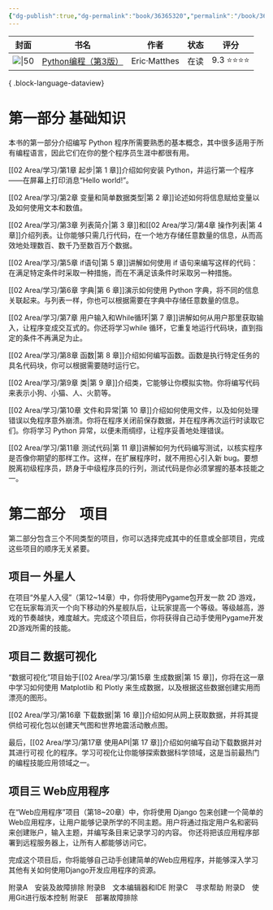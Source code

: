 ```yaml
---
{"dg-publish":true,"dg-permalink":"book/36365320","permalink":"/book/36365320/","metatags":{"description":"本书是针对所有层次的 Python 读者而作的 Python 入门书，影响了超过250万读者。第 3 版进行了全面修订：使用了文本编辑器 VS Code，新增了介绍 removeprefix() 方法和removesuffix() 方法的内容，并且在项目中利用了Matplotlib 和 Plotly 的最新特性，等等。","og:site_name":"DavonOs","og:title":"Python编程（第3版）","og:type":"book","og:url":"https://zuji.eu.org/book/36365320","og:image":"https://img.alicdn.com/i2/101450072/O1CN01vnmrBj1CP1LlhPSyR-101450072.jpg","og:image:width":"50","og:image:alt":"bookcover"},"tags":["books/T工业技术/TP自动化技术、计算机技术"]}
---
```



| 封面                                                                                 | 书名                                                         | 作者           | 状态 | 评分       |
| ---------------------------------------------------------------------------------- | ---------------------------------------------------------- | ------------ | -- | -------- |
| ![\|50](https://img.alicdn.com/i2/101450072/O1CN01vnmrBj1CP1LlhPSyR-101450072.jpg) | [Python编程（第3版）](https://book.douban.com/subject/36365320/) | Eric·Matthes | 在读 | 9.3 ⭐⭐⭐⭐ |

{ .block-language-dataview}

# 第一部分 基础知识

本书的第一部分介绍编写 Python 程序所需要熟悉的基本概念，其中很多适用于所有编程语言，因此它们在你的整个程序员生涯中都很有用。

[[02 Area/学习/第1章 起步\|第 1 章]]介绍如何安装 Python，并运行第一个程序——在屏幕上打印消息“Hello world!”。

[[02 Area/学习/第2章 变量和简单数据类型\|第 2 章]]论述如何将信息赋给变量以及如何使用文本和数值。

[[02 Area/学习/第3章 列表简介\|第 3 章]]和[[02 Area/学习/第4章 操作列表\|第 4 章]]介绍列表。让你能够只需几行代码，在一个地方存储任意数量的信息，从而高效地处理数百、数千乃至数百万个数据。

[[02 Area/学习/第5章 if语句\|第 5 章]]讲解如何使用 if 语句来编写这样的代码：在满足特定条件时采取一种措施，而在不满足该条件时采取另一种措施。

[[02 Area/学习/第6章 字典\|第 6 章]]演示如何使用 Python 字典，将不同的信息关联起来。与列表一样，你也可以根据需要在字典中存储任意数量的信息。

[[02 Area/学习/第7章 用户输入和While循环\|第 7 章]]讲解如何从用户那里获取输入，让程序变成交互式的。你还将学习while 循环，它重复地运行代码块，直到指定的条件不再满足为止。

[[02 Area/学习/第8章 函数\|第 8 章]]介绍如何编写函数。函数是执行特定任务的具名代码块，你可以根据需要随时运行它。

[[02 Area/学习/第9章 类\|第 9 章]]介绍类，它能够让你模拟实物。你将编写代码来表示小狗、小猫、人、火箭等。

[[02 Area/学习/第10章 文件和异常\|第 10 章]]介绍如何使用文件，以及如何处理错误以免程序意外崩溃。你将在程序关闭前保存数据，并在程序再次运行时读取它们。你将学习 Python 异常，以便未雨绸缪，让程序妥善地处理错误。

[[02 Area/学习/第11章 测试代码\|第 11 章]]讲解如何为代码编写测试，以核实程序是否像你期望的那样工作。这样，在扩展程序时，就不用担心引入新 bug。要想脱离初级程序员，跻身于中级程序员的行列，测试代码是你必须掌握的基本技能之一。

# 第二部分　项目

第二部分包含三个不同类型的项目，你可以选择完成其中的任意或全部项目，完成这些项目的顺序无关紧要。
## 项目一 外星人

在项目“外星人入侵”（第12~14章）中，你将使用Pygame包开发一款 2D 游戏，它在玩家每消灭一个向下移动的外星舰队后，让玩家提高一个等级。等级越高，游戏的节奏越快，难度越大。完成这个项目后，你将获得自己动手使用Pygame开发2D游戏所需的技能。

## 项目二 数据可视化

“数据可视化”项目始于[[02 Area/学习/第15章 生成数据\|第 15 章]]，你将在这一章中学习如何使用 Matplotlib 和 Plotly 来生成数据，以及根据这些数据创建实用而漂亮的图形。

[[02 Area/学习/第16章 下载数据\|第 16 章]]介绍如何从网上获取数据，并将其提供给可视化包以创建天气图和世界地震活动散点图。

最后，[[02 Area/学习/第17章 使用API\|第 17 章]]介绍如何编写自动下载数据并对其进行可视 化的程序。学习可视化让你能够探索数据科学领域，这是当前最热门的编程技能应用领域之一。

## 项目三 Web应用程序

在“Web应用程序”项目（第18~20章）中，你将使用 Django 包来创建一个简单的Web应用程序，让用户能够记录所学的不同主题。用户将通过指定用户名和密码来创建账户，输入主题，并编写条目来记录学习的内容。 你还将把该应用程序部署到远程服务器上，让所有人都能够访问它。

完成这个项目后，你将能够自己动手创建简单的Web应用程序，并能够深入学习其他有关如何使用Django开发应用程序的资源。


附录A　安装及故障排除
附录B　文本编辑器和IDE
附录C　寻求帮助
附录D　使用Git进行版本控制
附录E　部署故障排除
